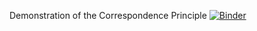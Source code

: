 Demonstration of the Correspondence Principle
[![Binder](https://mybinder.org/badge_logo.svg)](https://mybinder.org/v2/gh/rmcrae/Correspondence/HEAD)
